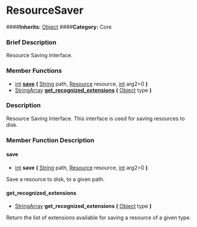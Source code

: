 #  ResourceSaver  
####**Inherits:** [Object](class_object)
####**Category:** Core

###  Brief Description  
Resource Saving Interface.

###  Member Functions 
  * [int](class_int)  **[save](#save)**  **(** [String](class_string) path, [Resource](class_resource) resource, [int](class_int) arg2=0  **)**
  * [StringArray](class_stringarray)  **[get&#95;recognized&#95;extensions](#get_recognized_extensions)**  **(** [Object](class_object) type  **)**

###  Description  
Resource Saving Interface. This interface is used for saving resources to disk.

###  Member Function Description  

#### <a name="save">save</a>
  * [int](class_int)  **save**  **(** [String](class_string) path, [Resource](class_resource) resource, [int](class_int) arg2=0  **)**

Save a resource to disk, to a given path.

#### <a name="get_recognized_extensions">get_recognized_extensions</a>
  * [StringArray](class_stringarray)  **get&#95;recognized&#95;extensions**  **(** [Object](class_object) type  **)**

Return the list of extensions available for saving a resource of a given type.

